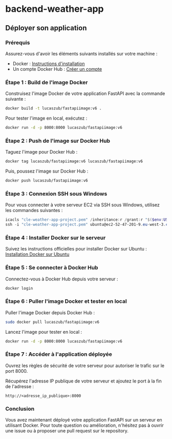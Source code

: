 # backend-weather-app

## Déployer son application

### Prérequis

Assurez-vous d'avoir les éléments suivants installés sur votre machine :
- Docker : [Instructions d'installation](https://docs.docker.com/engine/install/)
- Un compte Docker Hub : [Créer un compte](https://hub.docker.com/signup)

### Étape 1 : Build de l'image Docker

Construisez l'image Docker de votre application FastAPI avec la commande suivante :

```bash
docker build -t lucaszub/fastapiimage:v6 .
```

Pour tester l'image en local, exécutez :

```bash
docker run -d -p 8000:8000 lucaszub/fastapiimage:v6
```

### Étape 2 : Push de l'image sur Docker Hub

Taguez l'image pour Docker Hub :

```bash
docker tag lucaszub/fastapiimage:v6 lucaszub/fastapiimage:v6
```

Puis, poussez l'image sur Docker Hub :

```bash
docker push lucaszub/fastapiimage:v6
```

### Étape 3 : Connexion SSH sous Windows

Pour vous connecter à votre serveur EC2 via SSH sous Windows, utilisez les commandes suivantes :

```powershell
icacls "cle-weather-app-project.pem" /inheritance:r /grant:r "$($env:USERNAME):(R)"
ssh -i "cle-weather-app-project.pem" ubuntu@ec2-52-47-201-9.eu-west-3.compute.amazonaws.com
```

### Étape 4 : Installer Docker sur le serveur

Suivez les instructions officielles pour installer Docker sur Ubuntu : [Installation Docker sur Ubuntu](https://docs.docker.com/engine/install/ubuntu/)

### Étape 5 : Se connecter à Docker Hub

Connectez-vous à Docker Hub depuis votre serveur :

```bash
docker login
```

### Étape 6 : Puller l'image Docker et tester en local

Puller l'image Docker depuis Docker Hub :

```bash
sudo docker pull lucaszub/fastapiimage:v6
```

Lancez l'image pour tester en local :

```bash
docker run -d -p 8000:8000 lucaszub/fastapiimage:v6
```

### Étape 7 : Accéder à l'application déployée

Ouvrez les règles de sécurité de votre serveur pour autoriser le trafic sur le port 8000.

Récupérez l'adresse IP publique de votre serveur et ajoutez le port à la fin de l'adresse :

```plaintext
http://<adresse_ip_publique>:8000
```

### Conclusion

Vous avez maintenant déployé votre application FastAPI sur un serveur en utilisant Docker. Pour toute question ou amélioration, n'hésitez pas à ouvrir une issue ou à proposer une pull request sur le repository.


